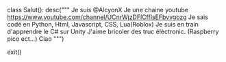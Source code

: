 class Salut():
    desc("""
    Je suis @AlcyonX
    Je une chaine youtube https://www.youtube.com/channel/UCnrWjzDFlCffIsEFbvvgozg
    Je sais codé en Python, Html, Javascript, CSS, Lua(Roblox)
    Je suis en train d'apprendre le C# sur Unity
    J'aime bricoler des truc élèctronic. (Raspberry pico ect...)
    Ciao
    """)

exit()


